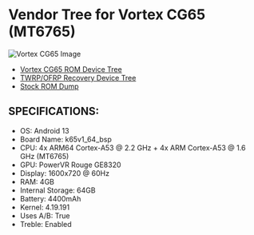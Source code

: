 # Vendor Tree for Vortex CG65 (MT6765)

![Vortex CG65 Image](https://standupwireless.com/wp-content/uploads/CG65.png)

- [Vortex CG65 ROM Device Tree](https://github.com/1ndev-ui/ROM_CG65_device_tree)
- [TWRP/OFRP Recovery Device Tree](https://github.com/1ndev-ui/TWRP_CG65_device_tree)
- [Stock ROM Dump](https://github.com/1ndev-ui/dump_vortex_cg65)

## SPECIFICATIONS:

- OS: Android 13
- Board Name: k65v1_64_bsp
- CPU: 4x ARM64 Cortex-A53 @ 2.2 GHz + 4x ARM Cortex-A53 @ 1.6 GHz (MT6765)
- GPU: PowerVR Rouge GE8320
- Display: 1600x720 @ 60Hz
- RAM: 4GB
- Internal Storage: 64GB
- Battery: 4400mAh
- Kernel: 4.19.191
- Uses A/B: True
- Treble: Enabled 